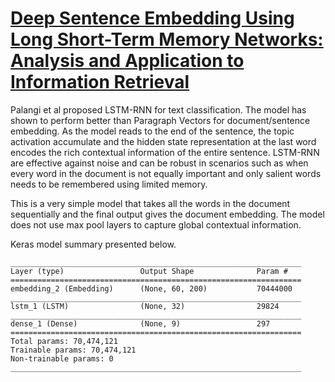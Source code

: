 # [Deep Sentence Embedding Using Long Short-Term Memory Networks: Analysis and Application to Information Retrieval](https://arxiv.org/abs/1502.06922)

Palangi et al proposed LSTM-RNN for text classification. The model has shown to perform better than Paragraph Vectors for document/sentence embedding. As the model reads to the end of the sentence, the topic activation accumulate and the hidden state representation at the last word encodes the rich contextual information of the entire sentence. LSTM-RNN are effective against noise and can be robust in scenarios such as when every word in the document is not equally important and only salient words needs to be remembered using limited memory.

This is a very simple model that takes all the words in the document sequentially and the final output gives the document embedding. The model does not use max pool layers to capture global contextual information.

Keras model summary presented below.

```
_________________________________________________________________
Layer (type)                 Output Shape              Param #
=================================================================
embedding_2 (Embedding)      (None, 60, 200)           70444000
_________________________________________________________________
lstm_1 (LSTM)                (None, 32)                29824
_________________________________________________________________
dense_1 (Dense)              (None, 9)                 297
=================================================================
Total params: 70,474,121
Trainable params: 70,474,121
Non-trainable params: 0
_________________________________________________________________
